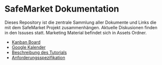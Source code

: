 # SafeMarket Dokumentation

Dieses Repository ist die zentrale Sammlung aller Dokumente und Links die mit dem SafeMarket Projekt zusammenhängen. Aktuelle Diskusionen finden in den Issuses statt. Marketing Material befindet sich in Assets Ordner.

- [Kanban Board](https://trello.com/b/e0Z6WWh2/orga)
- [Google Kalender]( https://calendar.google.com/calendar/embed?src=gfcno04a2770naqqbcplcfa3h0%40group.calendar.google.com&ctz=Europe%2FBerlin)
- [Beschreibung des Tutorials](./app_tutorial.md)
- [Anforderungsspezifikation](./anforderungsspezifikation.md)
